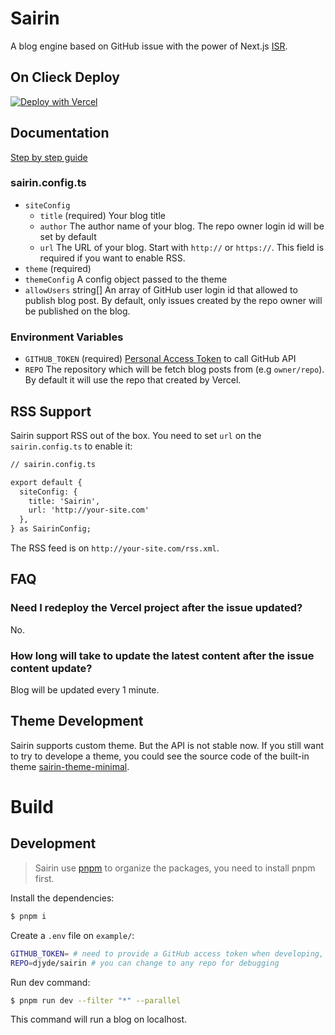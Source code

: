 # Sairin

A blog engine based on GitHub issue with the power of Next.js [ISR](https://nextjs.org/docs/basic-features/data-fetching/incremental-static-regeneration).

## On Clieck Deploy

<a target="_blank" href="https://vercel.com/new/clone?repository-url=https%3A%2F%2Fgithub.com%2Fdjyde%2Fsairin-starter&env=GITHUB_TOKEN&envDescription=GitHub%20personal%20access%20token&envLink=https%3A%2F%2Fgithub.com%2Fsettings%2Ftokens"><img src="https://vercel.com/button" alt="Deploy with Vercel"/></a>

## Documentation

[Step by step guide](https://blog.sairinjs.com/blog/introducing-sairin)

### sairin.config.ts

- `siteConfig`
  - `title` (required) Your blog title
  - `author` The author name of your blog. The repo owner login id will be set by default
  - `url` The URL of your blog. Start with `http://` or `https://`. This field is required if you want to enable RSS.
- `theme` (required)
- `themeConfig` A config object passed to the theme
- `allowUsers` string[] An array of GitHub user login id that allowed to publish blog post. By default, only issues created by the repo owner will be published on the blog.

### Environment Variables

- `GITHUB_TOKEN` (required) [Personal Access Token](https://github.com/settings/tokens) to call GitHub API
- `REPO` The repository which will be fetch blog posts from (e.g `owner/repo`). By default it will use the repo that created by Vercel.

## RSS Support

Sairin support RSS out of the box. You need to set `url` on the `sairin.config.ts` to enable it:

```diff
// sairin.config.ts

export default {
  siteConfig: {
    title: 'Sairin',
    url: 'http://your-site.com'
  },
} as SairinConfig;
```

The RSS feed is on `http://your-site.com/rss.xml`.

## FAQ

### Need I redeploy the Vercel project after the issue updated?

No.

### How long will take to update the latest content after the issue content update?

Blog will be updated every 1 minute.

## Theme Development

Sairin supports custom theme. But the API is not stable now. If you still want to try to develope a theme, you could see the source code of the built-in theme [sairin-theme-minimal](https://github.com/djyde/sairin/tree/master/packages/sairin-theme-minimal).

# Build

## Development

> Sairin use [pnpm](https://pnpm.io) to organize the packages, you need to install pnpm first.

Install the dependencies:

```bash
$ pnpm i
```

Create a `.env` file on `example/`:

```bash
GITHUB_TOKEN= # need to provide a GitHub access token when developing, or it will reach the API request rate limit.
REPO=djyde/sairin # you can change to any repo for debugging
```

Run dev command:

```bash
$ pnpm run dev --filter "*" --parallel
```

This command will run a blog on localhost.
